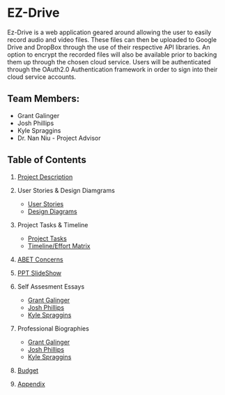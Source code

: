 # EZ-Drive
Ez-Drive is a web application geared around allowing the user to easily record audio and video files. These files can then be uploaded to Google Drive and DropBox through the use of their respective API libraries. An option to encrypt the recorded files will also be available prior to backing them up through the chosen cloud service. Users will be authenticated through the OAuth2.0 Authentication framework in order to sign into their cloud service accounts. 


## Team Members:
* Grant Galinger
* Josh Phillips
* Kyle Spraggins
* Dr. Nan Niu - Project Advisor


## Table of Contents

1. [Project Description](Files/Assignments/Project_Description.md)

2. User Stories & Design Diamgrams
    * [User Stories](Files/Assignments/User_Stories.md)
    * [Design Diagrams](Files/Assignments//Design_Diagrams.md)

3. Project Tasks & Timeline
    * [Project Tasks](Files/Assignments/Task_List.md)
    * [Timeline/Effort Matrix](Files/Assignments/Milestones.pdf)

4. [ABET Concerns](Files/Assignments/Constraints.md)

5. [PPT SlideShow](Files/Final_Presentation/PresentationFinal.pptx)

6. Self Assesment Essays
    * [Grant Galinger](Files/Assignments/Self_Assessment_Essays/Grant_Galinger_Assessment.md)
    * [Josh Phillips](Files/Assignments/Self_Assessment_Essays/Josh_Phillips_Assessment.md)
    * [Kyle Spraggins](Files/Assignments/Self_Assessment_Essays/Kyle_Spraggins_Assessment.md)

7. Professional Biographies
    * [Grant Galinger](Files/Assignments/Professional_Biographies/Grant_Galinger_Professional_Bio.md)
    * [Josh Phillips](Files/Assignments/Professional_Biographies/Josh_Phillips_Professional_Bio.md)
    * [Kyle Spraggins](Files/Assignments/Professional_Biographies/Kyle_Spraggins_Professional_Bio.md)

8. [Budget](Files/Assignments/Budget.md)

9. [Appendix](Files/Assignments/Appendix.md) 

